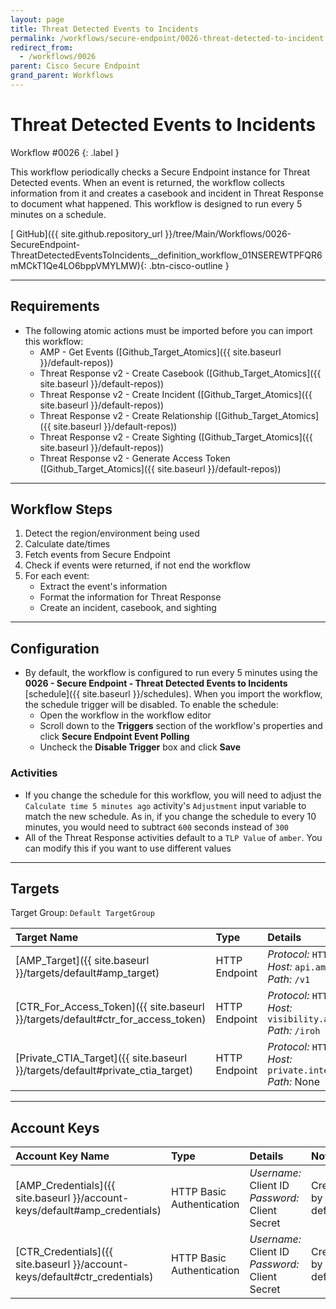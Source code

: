```yaml
---
layout: page
title: Threat Detected Events to Incidents
permalink: /workflows/secure-endpoint/0026-threat-detected-to-incident
redirect_from:
  - /workflows/0026
parent: Cisco Secure Endpoint
grand_parent: Workflows
---
```


# Threat Detected Events to Incidents
<div markdown="1">
Workflow #0026
{: .label }
</div>

This workflow periodically checks a Secure Endpoint instance for Threat Detected events. When an event is returned, the workflow collects information from it and creates a casebook and incident in Threat Response to document what happened. This workflow is designed to run every 5 minutes on a schedule.

[<i class="fab fa-github"></i> GitHub]({{ site.github.repository_url }}/tree/Main/Workflows/0026-SecureEndpoint-ThreatDetectedEventsToIncidents__definition_workflow_01NSEREWTPFQR6mMCkT1Qe4LO6bppVMYLMW){: .btn-cisco-outline }

---

## Requirements
* The following atomic actions must be imported before you can import this workflow:
	* AMP - Get Events ([Github_Target_Atomics]({{ site.baseurl }}/default-repos))
	* Threat Response v2 - Create Casebook ([Github_Target_Atomics]({{ site.baseurl }}/default-repos))
	* Threat Response v2 - Create Incident ([Github_Target_Atomics]({{ site.baseurl }}/default-repos))
	* Threat Response v2 - Create Relationship ([Github_Target_Atomics]({{ site.baseurl }}/default-repos))
	* Threat Response v2 - Create Sighting ([Github_Target_Atomics]({{ site.baseurl }}/default-repos))
	* Threat Response v2 - Generate Access Token ([Github_Target_Atomics]({{ site.baseurl }}/default-repos))

---

## Workflow Steps

1. Detect the region/environment being used
1. Calculate date/times
1. Fetch events from Secure Endpoint
1. Check if events were returned, if not end the workflow
1. For each event:
	* Extract the event's information
	* Format the information for Threat Response
	* Create an incident, casebook, and sighting

---

## Configuration
* By default, the workflow is configured to run every 5 minutes using the **0026 - Secure Endpoint -  Threat Detected Events to Incidents** [schedule]({{ site.baseurl }}/schedules). When you import the workflow, the schedule trigger will be disabled. To enable the schedule:
	* Open the workflow in the workflow editor
	* Scroll down to the **Triggers** section of the workflow's properties and click **Secure Endpoint Event Polling**
	* Uncheck the **Disable Trigger** box and click **Save**

### Activities
* If you change the schedule for this workflow, you will need to adjust the `Calculate time 5 minutes ago` activity's `Adjustment` input variable to match the new schedule. As in, if you change the schedule to every 10 minutes, you would need to subtract `600` seconds instead of `300`
* All of the Threat Response activities default to a `TLP Value` of `amber`. You can modify this if you want to use different values

---

## Targets
Target Group: `Default TargetGroup`

| Target Name | Type | Details | Account Keys | Notes |
|:------------|:-----|:--------|:-------------|:------|
| [AMP_Target]({{ site.baseurl }}/targets/default#amp_target) | HTTP Endpoint | _Protocol:_ `HTTPS`<br />_Host:_ `api.amp.cisco.com`<br />_Path:_ `/v1` | AMP_Credentials | Created by default |
| [CTR_For_Access_Token]({{ site.baseurl }}/targets/default#ctr_for_access_token) | HTTP Endpoint | _Protocol:_ `HTTPS`<br />_Host:_ `visibility.amp.cisco.com`<br />_Path:_ `/iroh` | CTR_Credentials | Created by default |
| [Private_CTIA_Target]({{ site.baseurl }}/targets/default#private_ctia_target) | HTTP Endpoint | _Protocol:_ `HTTPS`<br />_Host:_ `private.intel.amp.cisco.com`<br />_Path:_ None | None | Created by default |

---

## Account Keys

| Account Key Name | Type | Details | Notes |
|:-----------------|:-----|:--------|:------|
| [AMP_Credentials]({{ site.baseurl }}/account-keys/default#amp_credentials) | HTTP Basic Authentication | _Username:_ Client ID<br />_Password:_ Client Secret | Created by default |
| [CTR_Credentials]({{ site.baseurl }}/account-keys/default#ctr_credentials) | HTTP Basic Authentication | _Username:_ Client ID<br />_Password:_ Client Secret | Created by default |